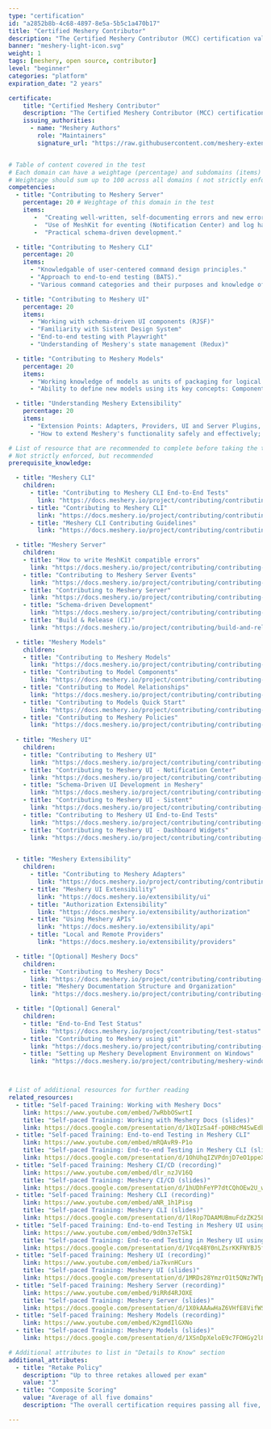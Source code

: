 ```yaml
---
type: "certification"
id: "a2852b8b-4c68-4897-8e5a-5b5c1a470b17"
title: "Certified Meshery Contributor"
description: "The Certified Meshery Contributor (MCC) certification validates technical proficiency in contributing to the open source project, Meshery, through hands-on, performance-based assessments. The certification consists of five distinct exams, each dedicated to one of Meshery's major architectural components: Meshery Server, Meshery CLI, Meshery UI, Meshery Models, and Meshery Extensibility. Developers, engineers, and community members with intermediate coding skills with Go, React, and JSON schemas, who have experience contributing to Meshery's codebase. These exams validate the individuals's ability to contribute meaningfully to project development, including code implementation, testing, integration, and optimization."
banner: "meshery-light-icon.svg"
weight: 1
tags: [meshery, open source, contributor]
level: "beginner"
categories: "platform"
expiration_date: "2 years"

certificate:
    title: "Certified Meshery Contributor"
    description: "The Certified Meshery Contributor (MCC) certification validates technical proficiency in contributing to the open source project, Meshery, through hands-on, performance-based assessments. The certification consists of five distinct exams, each dedicated to one of Meshery's major architectural components: Meshery Server, Meshery CLI, Meshery UI, Meshery Models, and Meshery Extensibility. Developers, engineers, and community members with intermediate coding skills with Go, React, and JSON schemas, who have experience contributing to Meshery's codebase. These exams validate the individuals's ability to contribute meaningfully to project development, including code implementation, testing, integration, and optimization."
    issuing_authorities:
      - name: "Meshery Authors"
        role: "Maintainers"
        signature_url: "https://raw.githubusercontent.com/meshery-extensions/meshery-academy/6843c0074f73932274864aa68773ab605fd69ef3/static/c5ada327-8a58-4c8a-b9fa-51b95696488c/images/meshery-authors.svg"


# Table of content covered in the test
# Each domain can have a weightage (percentage) and subdomains (items)
# Weightage should sum up to 100 across all domains ( not strictly enforced, but recommended )
competencies:
  - title: "Contributing to Meshery Server"
    percentage: 20 # Weightage of this domain in the test
    items: 
       -  "Creating well-written, self-documenting errors and new error codes."
       -  "Use of MeshKit for eventing (Notification Center) and log handling."
       -  "Practical schema-driven development."

  - title: "Contributing to Meshery CLI"
    percentage: 20
    items:
      - "Knowledgable of user-centered command design principles."
      - "Approach to end-to-end testing (BATS)."
      - "Various command categories and their purposes and knowledge of Cobra (Go)."

  - title: "Contributing to Meshery UI"
    percentage: 20
    items:
      - "Working with schema-driven UI components (RJSF)"
      - "Familiarity with Sistent Design System"
      - "End-to-end testing with Playwright"
      - "Understanding of Meshery's state management (Redux)"

  - title: "Contributing to Meshery Models"
    percentage: 20
    items:
      - "Working knowledge of models as units of packaging for logical objects that defines the structure and behavior of elements under management."
      - "Ability to define new models using its key concepts: Components, Relationships, and Connections."

  - title: "Understanding Meshery Extensibility"
    percentage: 20
    items:
      - "Extension Points: Adapters, Providers, UI and Server Plugins, and APIs."
      - "How to extend Meshery's functionality safely and effectively; best practices and patterns for building and maintaining extensions."

# List of resource that are recommended to complete before taking the test
# Not strictly enforced, but recommended
prerequisite_knowledge:

  - title: "Meshery CLI"
    children:
      - title: "Contributing to Meshery CLI End-to-End Tests"
        link: "https://docs.meshery.io/project/contributing/contributing-cli-tests"
      - title: "Contributing to Meshery CLI"
        link: "https://docs.meshery.io/project/contributing/contributing-cli"
      - title: "Meshery CLI Contributing Guidelines"
        link: "https://docs.meshery.io/project/contributing/contributing-cli-guide"

  - title: "Meshery Server"
    children:
    - title: "How to write MeshKit compatible errors"
      link: "https://docs.meshery.io/project/contributing/contributing-error"
    - title: "Contributing to Meshery Server Events"
      link: "https://docs.meshery.io/project/contributing/contributing-server-events"
    - title: "Contributing to Meshery Server"
      link: "https://docs.meshery.io/project/contributing/contributing-server"
    - title: "Schema-driven Development"
      link: "https://docs.meshery.io/project/contributing/contributing-schemas"
    - title: "Build & Release (CI)"
      link: "https://docs.meshery.io/project/contributing/build-and-release"

  - title: "Meshery Models"
    children:
    - title: "Contributing to Meshery Models"
      link: "https://docs.meshery.io/project/contributing/contributing-models"
    - title: "Contributing to Model Components"
      link: "https://docs.meshery.io/project/contributing/contributing-components"
    - title: "Contributing to Model Relationships"
      link: "https://docs.meshery.io/project/contributing/contributing-relationships"
    - title: "Contributing to Models Quick Start"
      link: "https://docs.meshery.io/project/contributing/contributing-models-quick-start"
    - title: "Contributing to Meshery Policies"
      link: "https://docs.meshery.io/project/contributing/contributing-policies"
  
  - title: "Meshery UI"
    children:
    - title: "Contributing to Meshery UI"
      link: "https://docs.meshery.io/project/contributing/contributing-ui"
    - title: "Contributing to Meshery UI - Notification Center"
      link: "https://docs.meshery.io/project/contributing/contributing-ui-notification-center"
    - title: "Schema-Driven UI Development in Meshery"
      link: "https://docs.meshery.io/project/contributing/contributing-ui-schemas"
    - title: "Contributing to Meshery UI - Sistent"
      link: "https://docs.meshery.io/project/contributing/contributing-ui-sistent"
    - title: "Contributing to Meshery UI End-to-End Tests"
      link: "https://docs.meshery.io/project/contributing/contributing-ui-tests"
    - title: "Contributing to Meshery UI - Dashboard Widgets"
      link: "https://docs.meshery.io/project/contributing/contributing-ui-widgets"


  - title: "Meshery Extensibility"
    children:
      - title: "Contributing to Meshery Adapters"
        link: "https://docs.meshery.io/project/contributing/contributing-adapters"
      - title: "Meshery UI Extensibility"
        link: "https://docs.meshery.io/extensibility/ui"
      - title: "Authorization Extensibility"
        link: "https://docs.meshery.io/extensibility/authorization"
      - title: "Using Meshery APIs"
        link: "https://docs.meshery.io/extensibility/api"
      - title: "Local and Remote Providers"
        link: "https://docs.meshery.io/extensibility/providers"

  - title: "[Optional] Meshery Docs"
    children:
    - title: "Contributing to Meshery Docs"
      link: "https://docs.meshery.io/project/contributing/contributing-docs"
    - title: "Meshery Documentation Structure and Organization"
      link: "https://docs.meshery.io/project/contributing/contributing-docs-structure"

  - title: "[Optional] General"
    children:
    - title: "End-to-End Test Status"
      link: "https://docs.meshery.io/project/contributing/test-status"
    - title: "Contributing to Meshery using git"
      link: "https://docs.meshery.io/project/contributing/contributing-gitflow"
    - title: "Setting up Meshery Development Environment on Windows"
      link: "https://docs.meshery.io/project/contributing/meshery-windows"



# List of additional resources for further reading 
related_resources:
  - title: "Self-paced Training: Working with Meshery Docs"
    link: https://www.youtube.com/embed/7wRbbOSwrtI
    title: "Self-paced Training: Working with Meshery Docs (slides)"
    link: https://docs.google.com/presentation/d/1kQIzSa4f-pOH8cM4SwEdbFZGI_SXVyyhc9zUZPB7bsI/edit?usp=sharing
  - title: "Self-paced Training: End-to-end Testing in Meshery CLI"
    link: https://www.youtube.com/embed/mRQAvR9-P1o
    title: "Self-paced Training: End-to-end Testing in Meshery CLI (slides)"
    link: https://docs.google.com/presentation/d/1OhUhqIZVPdnjD7eO1ppeXVvTa-P2lIcdCXHncTOX_XE/edit?usp=sharing
  - title: "Self-paced Training: Meshery CI/CD (recording)"
    link: https://www.youtube.com/embed/dlr_nzJV16Q
    title: "Self-paced Training: Meshery CI/CD (slides)"
    link: https://docs.google.com/presentation/d/1hUDhFeYP7dtCQhOEw2U_wQ-G718Y2e5iU3drMDOdIws/edit?usp=sharing
  - title: "Self-paced Training: Meshery CLI (recording)"
    link: https://www.youtube.com/embed/aNR_1h1Pisg
    title: "Self-paced Training: Meshery CLI (slides)"
    link: https://docs.google.com/presentation/d/1lRop7DAAMUBmuFdzZK25LdQrkLG08eVsXEaDrauP3S8/edit?usp=sharing
  - title: "Self-paced Training: End-to-end Testing in Meshery UI using Playwright (recording)"
    link: https://www.youtube.com/embed/9d0n37eTSkI
    title: "Self-paced Training: End-to-end Testing in Meshery UI using Playwright (slides)"
    link: https://docs.google.com/presentation/d/1Vcq48Y0nLZsrKKFNYBJ5fm9bIcb2m6ZnYxq2azn6nlM/edit?slide=id.g35936fe4c88_0_0#slide=id.g35936fe4c88_0_0
  - title: "Self-paced Training: Meshery UI (recording)"
    link: https://www.youtube.com/embed/ia7kvnHCurs
    title: "Self-paced Training: Meshery UI (slides)"
    link: https://docs.google.com/presentation/d/1MRDs28YmzrO1t5QNz7WTp50ukCz6fB2p3awZz63HJmA/edit?slide=id.g34811bf5022_0_3#slide=id.g34811bf5022_0_3
  - title: "Self-paced Training: Meshery Server (recording)"
    link: https://www.youtube.com/embed/9iRRd4RJOXE
    title: "Self-paced Training: Meshery Server (slides)"
    link: https://docs.google.com/presentation/d/1X0kAAAwHaZ6VHfE8VifWSW5nOdid7GC9L0zcZFP9dac/edit?slide=id.g34811bf5022_0_3#slide=id.g34811bf5022_0_3
  - title: "Self-paced Training: Meshery Models (recording)"
    link: https://www.youtube.com/embed/K2gmdIlGXNo
  - title: "Self-paced Training: Meshery Models (slides)"
    link: https://docs.google.com/presentation/d/1XSnDpXeloE9c7FOHGy2l82YbykHl49njUN1RgFoe_ac/edit?usp=sharing

# Additional attributes to list in "Details to Know" section
additional_attributes: 
  - title: "Retake Policy"
    description: "Up to three retakes allowed per exam"
    value: "3"
  - title: "Composite Scoring"
    value: "Average of all five domains"
    description: "The overall certification requires passing all five, with each domain weighted at 20% toward a holistic score for recertification tracking."

---
```

